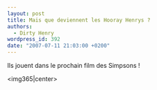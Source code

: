 ```yaml
---
layout: post
title: Mais que deviennent les Hooray Henrys ?
authors:
  - Dirty Henry
wordpress_id: 392
date: "2007-07-11 21:03:00 +0200"
---
```


Ils jouent dans le prochain film des Simpsons !

<img365|center>
